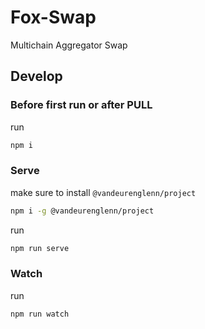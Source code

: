 # Fox-Swap

Multichain Aggregator Swap

## Develop

### Before first run or after PULL

run

```sh
npm i
```

### Serve

make sure to install `@vandeurenglenn/project`

```sh
npm i -g @vandeurenglenn/project
```

run

```sh
npm run serve
```

### Watch

run

```sh
npm run watch
```
